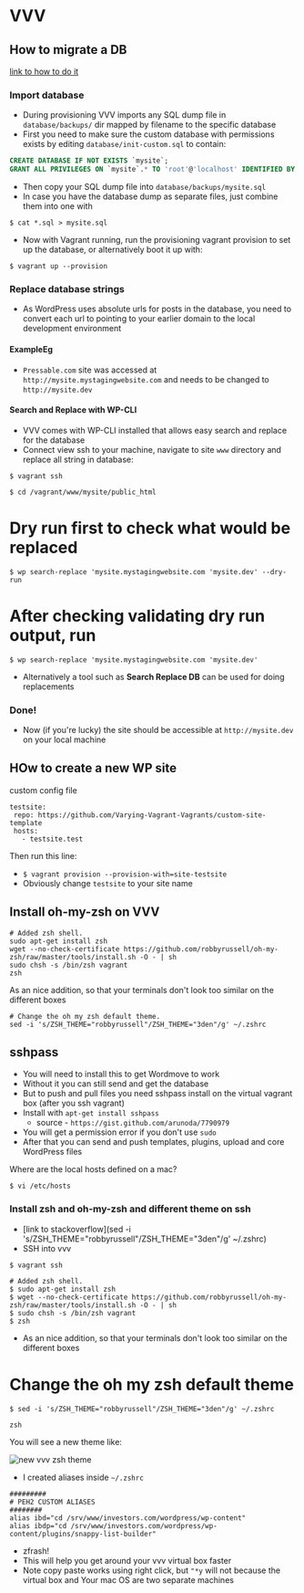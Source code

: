 # VVV
## How to migrate a DB
[link to how to do it](http://chronicoverengineering.com/pressable-vvv/)

### Import database
* During provisioning VVV imports any SQL dump file in `database/backups/` dir mapped by filename to the specific database
* First you need to make sure the custom database with permissions exists by editing `database/init-custom.sql` to contain:

```sql
CREATE DATABASE IF NOT EXISTS `mysite`;
GRANT ALL PRIVILEGES ON `mysite`.* TO 'root'@'localhost' IDENTIFIED BY 'root';
```

* Then copy your SQL dump file into `database/backups/mysite.sql`
* In case you have the database dump as separate files, just combine them into one with 

`$ cat *.sql > mysite.sql`

* Now with Vagrant running, run the provisioning vagrant provision to set up the database, or alternatively boot it up with:

`$ vagrant up --provision`

### Replace database strings
* As WordPress uses absolute urls for posts in the database, you need to convert each url to pointing to your earlier domain to the local development environment

#### ExampleEg
* `Pressable.com` site was accessed at `http://mysite.mystagingwebsite.com` and needs to be changed to `http://mysite.dev`

#### Search and Replace with WP-CLI
* VVV comes with WP-CLI installed that allows easy search and replace for the database
* Connect view ssh to your machine, navigate to site `www` directory and replace all string in database:

`$ vagrant ssh`

`$ cd /vagrant/www/mysite/public_html`

# Dry run first to check what would be replaced
`$ wp search-replace 'mysite.mystagingwebsite.com 'mysite.dev' --dry-run`

# After checking validating dry run output, run
`$ wp search-replace 'mysite.mystagingwebsite.com 'mysite.dev'`

* Alternatively a tool such as **Search Replace DB** can be used for doing replacements

### Done!
* Now (if you're lucky) the site should be accessible at `http://mysite.dev` on your local machine

## HOw to create a new WP site
custom config file

```
testsite:
 repo: https://github.com/Varying-Vagrant-Vagrants/custom-site-template
 hosts:
   - testsite.test
```

Then run this line:

* `$ vagrant provision --provision-with=site-testsite`
* Obviously change `testsite` to your site name

## Install oh-my-zsh on VVV
```
# Added zsh shell.
sudo apt-get install zsh
wget --no-check-certificate https://github.com/robbyrussell/oh-my-zsh/raw/master/tools/install.sh -O - | sh 
sudo chsh -s /bin/zsh vagrant
zsh
```

As an nice addition, so that your terminals don't look too similar on the different boxes

```
# Change the oh my zsh default theme.
sed -i 's/ZSH_THEME="robbyrussell"/ZSH_THEME="3den"/g' ~/.zshrc
```

## sshpass
* You will need to install this to get Wordmove to work
* Without it you can still send and get the database
* But to push and pull files you need sshpass install on the virtual vagrant box (after you ssh vagrant)
* Install with `apt-get install sshpass`
    - source - `https://gist.github.com/arunoda/7790979`
* You will get a permission error if you don't use `sudo`
* After that you can send and push templates, plugins, upload and core WordPress files

Where are the local hosts defined on a mac?

`$ vi /etc/hosts`

### Install zsh and oh-my-zsh and different theme on ssh
* [link to stackoverflow](sed -i 's/ZSH_THEME="robbyrussell"/ZSH_THEME="3den"/g' ~/.zshrc)
* SSH into vvv

`$ vagrant ssh`

```
# Added zsh shell.
$ sudo apt-get install zsh
$ wget --no-check-certificate https://github.com/robbyrussell/oh-my-zsh/raw/master/tools/install.sh -O - | sh 
$ sudo chsh -s /bin/zsh vagrant
$ zsh
```

* As an nice addition, so that your terminals don't look too similar on the different boxes

# Change the oh my zsh default theme
`$ sed -i 's/ZSH_THEME="robbyrussell"/ZSH_THEME="3den"/g' ~/.zshrc`

`zsh`

You will see a new theme like:

![new vvv zsh theme](https://i.imgur.com/pisXqCe.png)

* I created aliases inside `~/.zshrc`

```
#########
# PEH2 CUSTOM ALIASES
########
alias ibd="cd /srv/www/investors.com/wordpress/wp-content"
alias ibdp="cd /srv/www/investors.com/wordpress/wp-content/plugins/snappy-list-builder"
```

* zfrash!
* This will help you get around your vvv virtual box faster
* Note copy paste works using right click, but `"*y` will not because the virtual box and Your mac OS are two separate machines



